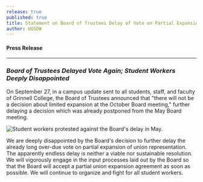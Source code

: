 ```yaml
---
release: true
published: true
title: Statement on Board of Trustees Delay of Vote on Partial Expansion
author: UGSDW
---
```

#### Press Release

***

### *Board of Trustees Delayed Vote Again; Student Workers Deeply Disappointed*


On September 27, in a campus update sent to all students, staff, and faculty of Grinnell College, the Board of Trustees announced that "there will not be a decision about limited expansion at the October Board meeting," further delaying a decision which was already postponed from the May Board meeting. 

![Student workers protested against the Board's delay in May.]({{site.baseurl}}/assets/uploads/IMG_20190513_153012.jpg)

We are deeply disappointed by the Board's decision to further delay the already long over-due vote on partial expansion of union representation. The apparently endless delay is neither a viable nor sustainable resolution. We will vigorously engage in the input processes laid out by the Board so that the Board will accept a partial union expansion agreement as soon as possible. We will continue to organize and fight for all student workers.
